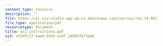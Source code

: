 ```yaml
---
content_type: resource
description: ''
file: https://ol-ocw-studio-app-qa.s3.amazonaws.com/courses/res-14-001-abdul-latif-jameel-poverty-action-lab-executive-training-evaluating-social-programs-2009-spring-2009/e55dfc274ae96545a3df24b95fb73ab6_ex1_instructions.pdf
file_type: application/pdf
resourcetype: Document
title: ex1_instructions.pdf
uid: e55dfc27-4ae9-6545-a3df-24b95fb73ab6
---
```

